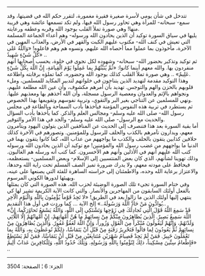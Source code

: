 ------------------------------------------------------------------------

تتدخل في شأن يومي لأسرة صغيرة فقيرة مغمورة، لتقرر حكم الله في قضيتها،
وقد سمع- سبحانه- للمرأة وهي تحاور رسول الله فيها، ولم تكد تسمعها عائشة
وهي قريبة منها! وهي صورة تملأ القلب بوجود الله وقربه وعطفه ورعايته.  
يليها في سياق السورة توكيد أن الذين يحادون الله ورسوله- وهم أعداء
الجماعة المسلمة التي تعيش في كنف الله- مكتوب عليهم الكبت والقهر في
الأرض، والعذاب المهين في الآخرة، مأخوذون بما عملوا مما أحصاه الله عليهم،
ونسوه هم وهم فاعلوه! «وَاللَّهُ عَلى كُلِّ شَيْءٍ شَهِيدٌ» ..  
ثم توكيد وتذكير بحضور الله- سبحانه- وشهوده لكل نجوى في خلوة، يحسب
أصحابها أنهم منفردون بها. والله معهم أينما كانوا: «ثُمَّ يُنَبِّئُهُمْ بِما عَمِلُوا
يَوْمَ الْقِيامَةِ، إِنَّ اللَّهَ بِكُلِّ شَيْءٍ عَلِيمٌ» .. وهي صورة تملأ القلب كذلك بوجود
الله وحضوره، كما تملؤه برقابته واطلاعه.  
وهذا التوكيد مقدمة لتهديد الذين يتناجون في خلواتهم لتدبير المكايد
للمسلمين، وملء قلوبهم بالحزن والهم والتوجس. تهديد بأن أمرهم مكشوف، وأن
عين الله مطلعة عليهم، ونجواهم بالإثم والعدوان ومعصية الرسول مسجلة، وأن
الله آخذهم بها ومعذبهم عليها. ونهي للمسلمين عن التناجي بغير البر
والتقوى، وتربية نفوسهم وتقويمها بهذا الخصوص.  
ثم يستطرد في تربية هذه النفوس المؤمنة فيأخذها بأدب السماحة وبالطاعة في
مجلس رسول الله- صلى الله عليه وسلم- ومجالس العلم والذكر. كما يأخذها بأدب
السؤال والحديث مع الرسول- صلى الله عليه وسلم- والجد في هذا الأمر
والتوقير.  
أما بقية السورة بعد هذا فتنصرف إلى الحديث عن المنافقين الذين يتولون
اليهود ويتآمرون معهم، ويدارون تآمرهم بالكذب والحلف للرسول وللمؤمنين.
وتصورهم في الآخرة كذلك حلافين كذابين يتقون بالحلف والكذب ما يواجههم من
عذاب الله، كما كانوا يتقون بهما في الدنيا ما يواجههم من غضب رسول الله
والمؤمنين! مع توكيد أن الذين يحادون الله ورسوله كتب الله عليهم أنهم في
الأذلين وأنهم هم الأخسرون. كما كتب أنه ورسله هم الغالبون. وذلك تهوينا
لشأنهم، الذي كان بعض المنتسبين إلى الإسلام- وبعض المسلمين- يستعظمه،
فيحافظ على مودته معهم، ولا يدرك ضرورة تميز الصف المسلم تحت راية الله
وحدها، والاعتزاز برعاية الله وحده، والاطمئنان إلى حراسته الساهرة للفئة
التي يصنعها على عينه، ويهيئها لدورها الكوني المرسوم.  
وفي ختام السورة تجيء تلك الصورة الوضيئة لحزب الله. هذه الصورة التي كان
يمثلها بالفعل أولئك السابقون من المهاجرين والأنصار. والتي كانت الآية
الكريمة تشير لها كي ينتهي إليها أولئك الذين ما زالوا بعد في الطريق! «لا
تَجِدُ قَوْماً يُؤْمِنُونَ بِاللَّهِ وَالْيَوْمِ الْآخِرِ يُوادُّونَ مَنْ حَادَّ اللَّهَ وَرَسُولَهُ..» إلخ
الآية ... كما وردت في أول هذا التقديم..  
«قَدْ سَمِعَ اللَّهُ قَوْلَ الَّتِي تُجادِلُكَ فِي زَوْجِها وَتَشْتَكِي إِلَى اللَّهِ، وَاللَّهُ يَسْمَعُ
تَحاوُرَكُما، إِنَّ اللَّهَ سَمِيعٌ بَصِيرٌ. الَّذِينَ يُظاهِرُونَ مِنْكُمْ مِنْ نِسائِهِمْ ما هُنَّ أُمَّهاتِهِمْ،
إِنْ أُمَّهاتُهُمْ إِلَّا اللَّائِي وَلَدْنَهُمْ، وَإِنَّهُمْ لَيَقُولُونَ مُنْكَراً مِنَ الْقَوْلِ وَزُوراً، وَإِنَّ
اللَّهَ لَعَفُوٌّ غَفُورٌ. وَالَّذِينَ يُظاهِرُونَ مِنْ نِسائِهِمْ ثُمَّ يَعُودُونَ لِما قالُوا فَتَحْرِيرُ رَقَبَةٍ
مِنْ قَبْلِ أَنْ يَتَمَاسَّا، ذلِكُمْ تُوعَظُونَ بِهِ، وَاللَّهُ بِما تَعْمَلُونَ خَبِيرٌ. فَمَنْ لَمْ يَجِدْ
فَصِيامُ شَهْرَيْنِ مُتَتابِعَيْنِ مِنْ قَبْلِ أَنْ يَتَمَاسَّا، فَمَنْ لَمْ يَسْتَطِعْ فَإِطْعامُ سِتِّينَ مِسْكِيناً،
ذلِكَ لِتُؤْمِنُوا بِاللَّهِ وَرَسُولِهِ. وَتِلْكَ حُدُودُ اللَّهِ، وَلِلْكافِرِينَ عَذابٌ أَلِيمٌ» ..

------------------------------------------------------------------------

الجزء: 6 ¦ الصفحة: 3504
